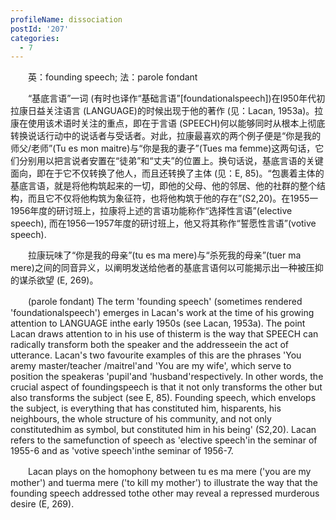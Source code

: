 ```yaml
---
profileName: dissociation
postId: '207'
categories:
  - 7
---
```

‌‌‌‌　　英：founding speech; 法：parole fondant


‌‌‌‌　　“基底言语”一词 (有时也译作“基础言语”[foundationalspeech])在I950年代初拉康日益关注语言 (LANGUAGE)的时候出现于他的著作 (见：Lacan, 1953a)。拉康在使用该术语时关注的重点，即在于言语 (SPEECH)何以能够同时从根本上彻底转换说话行动中的说话者与受话者。对此，拉康最喜欢的两个例子便是“你是我的师父/老师”(Tu es mon maitre)与“你是我的妻子”(Tues ma femme)这两句话，它们分别用以把言说者安置在“徒弟”和“丈夫”的位置上。换句话说，基底言语的关键面向，即在于它不仅转换了他人，而且还转换了主体 (见：E, 85)。“包裹着主体的基底言语，就是将他构筑起来的一切，即他的父母、他的邻居、他的社群的整个结构，而且它不仅将他构筑为象征符，也将他构筑于他的存在”(S2,20)。在1955一1956年度的研讨班上，拉康将上述的言语功能称作“选择性言语”(elective speech), 而在1956一1957年度的研讨班上，他又将其称作“誓愿性言语”(votive speech).

‌‌‌‌　　拉康玩味了“你是我的母亲”(tu es ma mere)与“杀死我的母亲”(tuer ma mere)之间的同音异义，以阐明发送给他者的基底言语何以可能揭示出一种被压抑的谋杀欲望 (E, 269)。


‌‌‌‌　　(parole fondant) The term 'founding speech' (sometimes rendered 'foundationalspeech') emerges in Lacan's work at the time of his growing attention to LANGUAGE inthe early 1950s (see Lacan, 1953a). The point Lacan draws attention to in his use of thisterm is the way that SPEECH can radically transform both the speaker and the addresseein the act of utterance. Lacan's two favourite examples of this are the phrases 'You aremy master/teacher /maitrel'and 'You are my wife', which serve to position the speakeras 'pupil'and 'husband'respectively. In other words, the crucial aspect of foundingspeech is that it not only transforms the other but also transforms the subject (see E, 85). Founding speech, which envelops the subject, is everything that has constituted him, hisparents, his neighbours, the whole structure of his community, and not only constitutedhim as symbol, but constituted him in his being' (S2,20). Lacan refers to the samefunction of speech as 'elective speech'in the seminar of 1955-6 and as 'votive speech'inthe seminar of 1956-7.

‌‌‌‌　　Lacan plays on the homophony between tu es ma mere ('you are my mother') and tuerma mere ('to kill my mother') to illustrate the way that the founding speech addressed tothe other may reveal a repressed murderous desire (E, 269).

